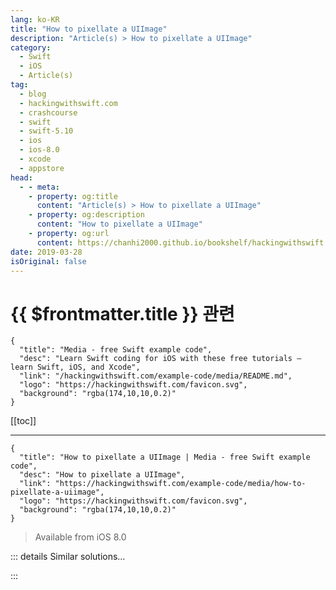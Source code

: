 ```yaml
---
lang: ko-KR
title: "How to pixellate a UIImage"
description: "Article(s) > How to pixellate a UIImage"
category:
  - Swift
  - iOS
  - Article(s)
tag: 
  - blog
  - hackingwithswift.com
  - crashcourse
  - swift
  - swift-5.10
  - ios
  - ios-8.0
  - xcode
  - appstore
head:
  - - meta:
    - property: og:title
      content: "Article(s) > How to pixellate a UIImage"
    - property: og:description
      content: "How to pixellate a UIImage"
    - property: og:url
      content: https://chanhi2000.github.io/bookshelf/hackingwithswift.com/example-code/media/how-to-pixellate-a-uiimage.html
date: 2019-03-28
isOriginal: false
---
```


# {{ $frontmatter.title }} 관련

```component VPCard
{
  "title": "Media - free Swift example code",
  "desc": "Learn Swift coding for iOS with these free tutorials – learn Swift, iOS, and Xcode",
  "link": "/hackingwithswift.com/example-code/media/README.md",
  "logo": "https://hackingwithswift.com/favicon.svg",
  "background": "rgba(174,10,10,0.2)"
}
```

[[toc]]

---

```component VPCard
{
  "title": "How to pixellate a UIImage | Media - free Swift example code",
  "desc": "How to pixellate a UIImage",
  "link": "https://hackingwithswift.com/example-code/media/how-to-pixellate-a-uiimage",
  "logo": "https://hackingwithswift.com/favicon.svg",
  "background": "rgba(174,10,10,0.2)"
}
```

> Available from iOS 8.0

<!-- TODO: 작성 -->

<!-- 
Core Image has a number of interesting filters baked in, and an easy one to use is `CIPixellate` – it pixellates images, making them appear blocky. You have control over how big each pixel block should be, so it’s suitable for a range of tasks.

Below is some sample code to get you started. To use it you should:

1. Change `yourUIImage` to be whatever input `UIImage` you want to use.
<li>Change the value of 12 for however strong your pixellation effect should be.
<li>Change the `print(processedImage.size)` line at the end for something more interesting – maybe you want to display the pixellated image somewhere?

Here’s the code:

```swift
guard let currentCGImage = yourUIImage.cgImage else { return }
let currentCIImage = CIImage(cgImage: currentCGImage)

let filter = CIFilter(name: "CIPixellate")
filter?.setValue(currentCIImage, forKey: kCIInputImageKey)
filter?.setValue(12, forKey: kCIInputScaleKey)
guard let outputImage = filter?.outputImage else { return }

let context = CIContext()

if let cgimg = context.createCGImage(outputImage, from: outputImage.extent) {
    let processedImage = UIImage(cgImage: cgimg)
    print(processedImage.size)
}
```

Note: if you intend to run pixellation several times you’ll find it more efficient to save your `CIContext` rather than keep recreating it.

-->

::: details Similar solutions…

<!--
/example-code/core-graphics/how-to-use-core-graphics-blend-modes-to-draw-a-uiimage-differently">How to use Core Graphics blend modes to draw a UIImage differently 
/example-code/media/how-to-save-a-uiimage-to-a-file-using-jpegdata-and-pngdata">How to save a UIImage to a file using jpegData() and pngData() 
/example-code/media/how-to-read-the-average-color-of-a-uiimage-using-ciareaaverage">How to read the average color of a UIImage using CIAreaAverage 
/example-code/media/cidetectortypeface-how-to-detect-faces-in-a-uiimage">CIDetectorTypeFace: How to detect faces in a UIImage 
/example-code/media/how-to-render-a-uiview-to-a-uiimage">How to render a UIView to a UIImage</a>
-->

:::

